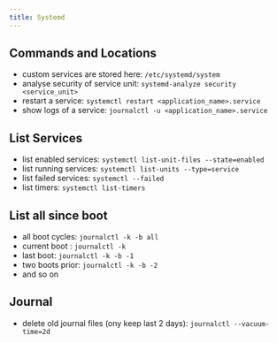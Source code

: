 ```yaml
---
title: Systemd
---
```


## Commands and Locations
- custom services are stored here: `/etc/systemd/system`
- analyse security of service unit: `systemd-analyze security <service_unit>`
- restart a service: `systemctl restart <application_name>.service`
- show logs of a service: `journalctl -u <application_name>.service`

## List Services
- list enabled services: `systemctl list-unit-files --state=enabled`
- list running services: `systemctl list-units --type=service`
- list failed services: `systemctl --failed`
- list timers: `systemctl list-timers`

## List all since boot
- all boot cycles: `journalctl -k -b all`
- current boot : `journalctl -k`
- last boot: `journalctl -k -b -1`
- two boots prior: `journalctl -k -b -2`
- and so on

## Journal
- delete old journal files (ony keep last 2 days): `journalctl --vacuum-time=2d`
